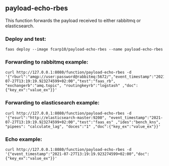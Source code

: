 
## payload-echo-rbes

This function forwards the payload received to either rabbitmq or elasticsearch.

### Deploy and test:

```shell
faas deploy --image fcarp10/payload-echo-rbes --name payload-echo-rbes
```

### Forwarding to rabbitmq example:

```shell
curl http://127.0.0.1:8080/function/payload-echo-rbes -d '{"rburl":"amqp://user:password@rabbitmq:5672/","event_timestamp":"2021-07-27T13:19:19.923274599+02:00","test":"faas_rb", "exchangerb":"amq.topic", "routingkeyrb":"logstash" ,"doc":{"key_ex":"value_ex"}}'
```

### Forwarding to elasticsearch example:

```shell
curl http://127.0.0.1:8080/function/payload-echo-rbes -d '{"esurl":"http://elasticsearch-master:9200", "event_timestamp":"2021-07-27T13:19:19.923274599+02:00","test":"faas_es" ,"ides":"bench_kns", "pipees": "calculate_lag", "doces":"1" ,"doc":{"key_ex":"value_ex"}}'
```

### Echo example:

```shell
curl http://127.0.0.1:8080/function/payload-echo-rbes -d '{"event_timestamp":"2021-07-27T13:19:19.923274599+02:00","doc":{"key_ex":"value_ex"}}'
```
